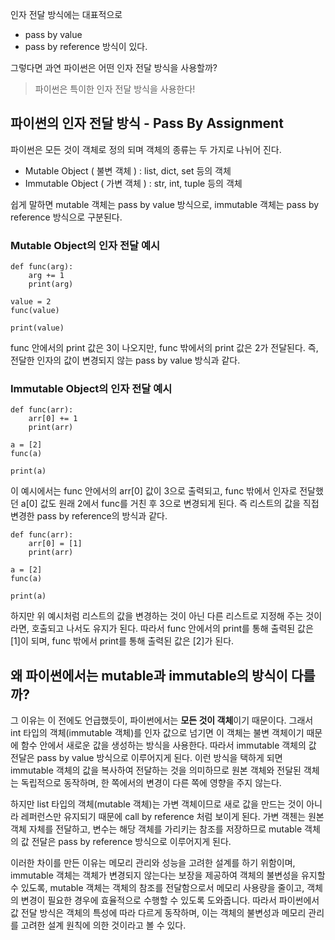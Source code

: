 인자 전달 방식에는 대표적으로 
* pass by value
* pass by reference
방식이 있다.

그렇다면 과연 파이썬은 어떤 인자 전달 방식을 사용할까?

> 파이썬은 특이한 인자 전달 방식을 사용한다!

## 파이썬의 인자 전달 방식 - Pass By Assignment


파이썬은 모든 것이 객체로 정의 되며 객체의 종류는 두 가지로 나뉘어 진다.

* Mutable Object ( 불변 객체 ) : list, dict, set 등의 객체
* Immutable Object ( 가변 객체 ) : str, int, tuple 등의 객체

쉽게 말하면 mutable 객체는 pass by value 방식으로,
immutable 객체는 pass by reference 방식으로 구분된다.

### Mutable Object의 인자 전달 예시
```
def func(arg):
	arg += 1
	print(arg)

value = 2
func(value)

print(value)
```
func 안에서의 print 값은 3이 나오지만, func 밖에서의 print 값은 2가 전달된다.
즉, 전달한 인자의 값이 변경되지 않는 pass by value 방식과 같다.

### Immutable Object의 인자 전달 예시
```
def func(arr):
	arr[0] += 1
	print(arr)

a = [2]
func(a)

print(a)

```
이 예시에서는 func 안에서의 arr\[0] 값이 3으로 출력되고,
func 밖에서 인자로 전달했던 a\[0] 값도 원래 2에서 func를 거친 후 3으로 변경되게 된다.
즉 리스트의 값을 직접 변경한 pass by reference의 방식과 같다.

```
def func(arr):
	arr[0] = [1]
	print(arr)

a = [2]
func(a)

print(a)

```
하지만 위 예시처럼 리스트의 값을 변경하는 것이 아닌 다른 리스트로 지정해 주는 것이라면, 호출되고 나서도 유지가 된다. 따라서 func 안에서의 print를 통해 출력된 값은 \[1]이 되며, 
func 밖에서 print를 통해 출력된 값은 \[2]가 된다. 


## 왜 파이썬에서는 mutable과 immutable의 방식이 다를까?

그 이유는 이 전에도 언급했듯이, 파이썬에서는 **모든 것이 객체**이기 때문이다.
그래서 int 타입의 객체(immutable 객체)를 인자 값으로 넘기면 이 객체는 불변 객체이기 때문에 함수 안에서 새로운 값을 생성하는 방식을 사용한다. 
따라서 immutable 객체의 값 전달은 pass by value 방식으로 이루어지게 된다. 이런 방식을 택하게 되면 immutable 객체의 값을 복사하여 전달하는 것을 의미하므로 원본 객체와 전달된 객체는 독립적으로 동작하며, 한 쪽에서의 변경이 다른 쪽에 영향을 주지 않는다.

하지만 list 타입의 객체(mutable 객체)는 가변 객체이므로 새로 값을 만드는 것이 아니라 레퍼런스만 유지되기 때문에 call by reference 처럼 보이게 된다. 가변 객첸는 원본 객체 자체를 전달하고, 변수는 해당 객체를 가리키는 참조를 저장하므로 mutable 객체의 값 전달은 pass by reference 방식으로 이루어지게 된다.

이러한 차이를 만든 이유는 메모리 관리와 성능을 고려한 설계를 하기 위함이며,  immutable 객체는 객체가 변경되지 않는다는 보장을 제공하여 객체의 불변성을 유지할 수 있도록, mutable 객체는 객체의 참조를 전달함으로서 메모리 사용량을 줄이고, 객체의 변경이 필요한 경우에 효율적으로 수행할 수 있도록 도와줍니다. 따라서 파이썬에서 값 전달 방식은 객체의 특성에 따라 다르게 동작하며, 이는 객체의 불변성과 메모리 관리를 고려한 설계 원칙에 의한 것이라고 볼 수 있다.







